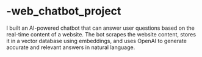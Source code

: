 # -web_chatbot_project
I built an AI-powered chatbot that can answer user questions based on the real-time content of a website. The bot scrapes the website content, stores it in a vector database using embeddings, and uses OpenAI to generate accurate and relevant answers in natural language.
